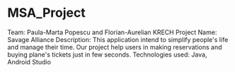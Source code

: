 # MSA_Project
Team: Paula-Marta Popescu and Florian-Aurelian KRECH
Project Name: Savage Alliance
Description: This application intend to simplify people's life and manage their time. Our project help users in making reservations and buying plane's tickets just in few seconds.
Technologies used: Java, Android Studio
